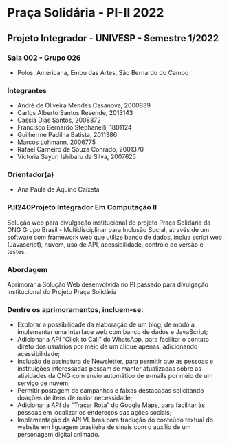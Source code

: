 # Praça Solidária - PI-II 2022
## Projeto Integrador - UNIVESP - Semestre 1/2022

### Sala 002 - Grupo 026
- Polos: Americana, Embu das Artes, São Bernardo do Campo

### Integrantes
- André de Oliveira Mendes Casanova, 2000839
- Carlos Alberto Santos Resende, 2013143
- Cassia Dias Santos, 2008372
- Francisco Bernardo Stephanelli, 1801124
- Guilherme Padilha Batista, 2011386
- Marcos Lohmann, 2006775
- Rafael Carneiro de Souza Conrado, 2001370
- Victoria Sayuri Ishibaru da Silva, 2007625

### Orientador(a)
- Ana Paula de Aquino Caixeta

### PJI240Projeto Integrador Em Computação II

Solução web para divulgação institucional do projeto Praça Solidária da ONG Grupo Brasil - Multidisciplinar para Inclusão Social, através de um software com framework web que utilize banco de dados, inclua script web (Javascript), nuvem, uso de API, acessibilidade, controle de versão e testes.

### Abordagem

Aprimorar a Solução Web desenvolvida no PI passado para divulgação institucional do Projeto Praça Solidária

### Dentre os aprimoramentos, incluem-se:

- Explorar a possibilidade da elaboração de um blog, de modo a implementar uma interface web com banco de dados e JavaScript;
- Adicionar a API “Click to Call” do WhatsApp, para facilitar o contato direto dos usuários por meio de um clique apenas, adicionando acessibilidade;
- Inclusão de assinatura de Newsletter, para permitir que as pessoas e instituições interessadas possam se manter atualizadas sobre as atividades da ONG com envio automático de e-mails por meio de um serviço de nuvem;
- Permitir postagem de campanhas e faixas destacadas solicitando doações de itens de maior necessidade;
- Adicionar a API de “Traçar Rota” do Google Maps, para facilitar às pessoas em localizar os endereços das ações sociais;
- Implementação da API VLibras para tradução do conteúdo textual do website em liguagem brasileira de sinais com o auxílio de um personagem digital animado.
